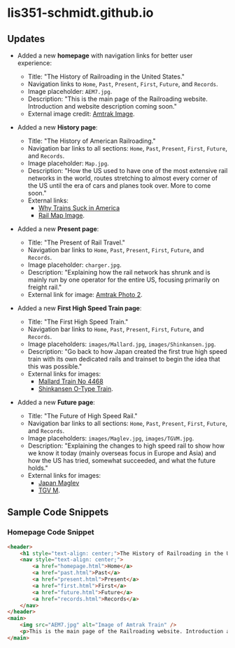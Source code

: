 # lis351-schmidt.github.io
## Updates
- Added a new **homepage** with navigation links for better user experience:
  - Title: "The History of Railroading in the United States."
  - Navigation links to `Home`, `Past`, `Present`, `First`, `Future`, and `Records`.
  - Image placeholder: `AEM7.jpg`.
  - Description: "This is the main page of the Railroading website. Introduction and website description coming soon."
  - External image credit: [Amtrak Image](https://www.google.com/url?sa=i&url=https%3A%2F%2Fpicryl.com).

- Added a new **History page**:
  - Title: "The History of American Railroading."
  - Navigation bar links to all sections: `Home`, `Past`, `Present`, `First`, `Future`, and `Records`.
  - Image placeholder: `Map.jpg`.
  - Description: "How the US used to have one of the most extensive rail networks in the world, routes stretching to almost every corner of the US until the era of cars and planes took over. More to come soon."
  - External links:
    - [Why Trains Suck in America](https://www.youtube.com/watch?v=mbEfzuCLoAQ)
    - [Rail Map Image](https://www.google.com/url?sa=i&url=https%3A%2F%2Fitoldya420.getarchive.net).

- Added a new **Present page**:
  - Title: "The Present of Rail Travel."
  - Navigation bar links to `Home`, `Past`, `Present`, `First`, `Future`, and `Records`.
  - Image placeholder: `charger.jpg`.
  - Description: "Explaining how the rail network has shrunk and is mainly run by one operator for the entire US, focusing primarily on freight rail."
  - External link for image: [Amtrak Photo 2](https://www.google.com/url?sa=i&url=https%3A%2F%2Fen.wikipedia.org%2Fwiki%2FBlue_Water_%2528train%2529).

- Added a new **First High Speed Train page**:
  - Title: "The First High Speed Train."
  - Navigation bar links to `Home`, `Past`, `Present`, `First`, `Future`, and `Records`.
  - Image placeholders: `images/Mallard.jpg`, `images/Shinkansen.jpg`.
  - Description: "Go back to how Japan created the first true high speed train with its own dedicated rails and trainset to begin the idea that this was possible."
  - External links for images:
    - [Mallard Train No 4468](https://www.google.com/url?sa=i&url=https%3A%2F%2Fwww.flickr.com%2Fphotos%2Fcamperdown%2F6964405486)
    - [Shinkansen O-Type Train](https://www.google.com/url?sa=i&url=https%3A%2F%2Fpicryl.com%2Fmedia%2Fjapan-bullet-train-hikari-405a48).

- Added a new **Future page**:
  - Title: "The Future of High Speed Rail."
  - Navigation bar links to all sections: `Home`, `Past`, `Present`, `First`, `Future`, and `Records`.
  - Image placeholders: `images/Maglev.jpg`, `images/TGVM.jpg`.
  - Description: "Explaining the changes to high speed rail to show how we know it today (mainly overseas focus in Europe and Asia) and how the US has tried, somewhat succeeded, and what the future holds."
  - External links for images:
    - [Japan Maglev](https://www.google.com/url?sa=i&url=https%3A%2F%2Fcommons.wikimedia.org%2Fwiki%2FFile%3ASeries_L0.JPG)
    - [TGV M](https://www.google.com/url?sa=i&url=https%3A%2F%2Fcommons.wikimedia.org%2Fwiki%2FFile%3ATGV_M_Ligne_PMP_Brest_Essais.jpg).

## Sample Code Snippets
### Homepage Code Snippet
```html
<header>
    <h1 style="text-align: center;">The History of Railroading in the United States</h1>
    <nav style="text-align: center;">
        <a href="homepage.html">Home</a>
        <a href="past.html">Past</a>
        <a href="present.html">Present</a>
        <a href="first.html">First</a>
        <a href="future.html">Future</a>
        <a href="records.html">Records</a>
    </nav>
</header>
<main>
    <img src="AEM7.jpg" alt="Image of Amtrak Train" />
    <p>This is the main page of the Railroading website. Introduction and website description coming soon.</p>
</main>
